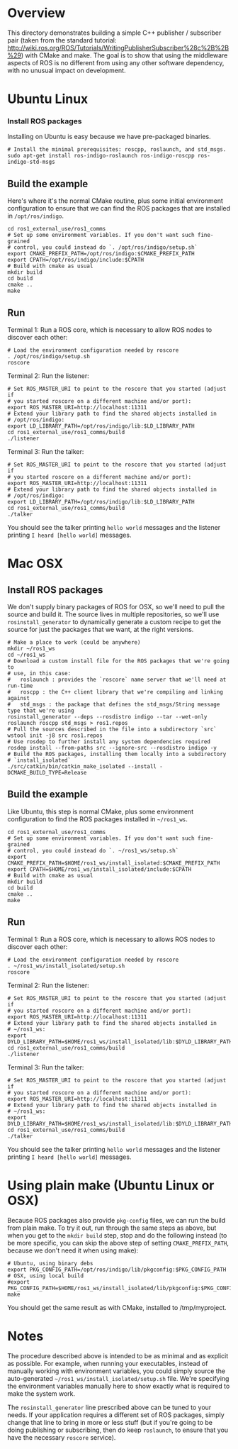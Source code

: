 # Overview

This directory demonstrates building a simple C++ publisher / subscriber
pair (taken from the standard tutorial:
http://wiki.ros.org/ROS/Tutorials/WritingPublisherSubscriber%28c%2B%2B%29)
with CMake and make. The goal is to show that using the middleware aspects
of ROS is no different from using any other software dependency, with no
unusual impact on development.

# Ubuntu Linux

### Install ROS packages
Installing on Ubuntu is easy because we have pre-packaged binaries.
~~~
# Install the minimal prerequisites: roscpp, roslaunch, and std_msgs.
sudo apt-get install ros-indigo-roslaunch ros-indigo-roscpp ros-indigo-std-msgs
~~~

## Build the example
Here's where it's the normal CMake routine, plus some initial
environment configuration to ensure that we can find the ROS packages that
are installed in `/opt/ros/indigo`.
~~~
cd ros1_external_use/ros1_comms
# Set up some environment variables. If you don't want such fine-grained
# control, you could instead do `. /opt/ros/indigo/setup.sh`
export CMAKE_PREFIX_PATH=/opt/ros/indigo:$CMAKE_PREFIX_PATH
export CPATH=/opt/ros/indigo/include:$CPATH
# Build with cmake as usual
mkdir build
cd build
cmake ..
make
~~~

## Run
Terminal 1:
Run a ROS core, which is necessary to allow ROS nodes to discover each
other:
~~~
# Load the environment configuration needed by roscore
. /opt/ros/indigo/setup.sh
roscore
~~~

Terminal 2:
Run the listener:
~~~
# Set ROS_MASTER_URI to point to the roscore that you started (adjust if
# you started roscore on a different machine and/or port):
export ROS_MASTER_URI=http://localhost:11311
# Extend your library path to find the shared objects installed in
# /opt/ros/indigo:
export LD_LIBRARY_PATH=/opt/ros/indigo/lib:$LD_LIBRARY_PATH
cd ros1_external_use/ros1_comms/build
./listener
~~~

Terminal 3:
Run the talker:
~~~
# Set ROS_MASTER_URI to point to the roscore that you started (adjust if
# you started roscore on a different machine and/or port):
export ROS_MASTER_URI=http://localhost:11311
# Extend your library path to find the shared objects installed in
# /opt/ros/indigo:
export LD_LIBRARY_PATH=/opt/ros/indigo/lib:$LD_LIBRARY_PATH
cd ros1_external_use/ros1_comms/build
./talker
~~~

You should see the talker printing `hello world` messages and the listener
printing `I heard [hello world]` messages.


# Mac OSX

## Install ROS packages
We don't supply binary packages of ROS for OSX, so we'll need to pull the
source and build it. The source lives in multiple repositories, so we'll
use `rosinstall_generator` to dynamically generate a custom recipe to get
the source for just the packages that we want, at the right versions.
~~~
# Make a place to work (could be anywhere)
mkdir ~/ros1_ws
cd ~/ros1_ws
# Download a custom install file for the ROS packages that we're going to
# use, in this case:
#   roslaunch : provides the `roscore` name server that we'll need at run-time
#   roscpp : the C++ client library that we're compiling and linking against
#   std_msgs : the package that defines the std_msgs/String message type that we're using
rosinstall_generator --deps --rosdistro indigo --tar --wet-only roslaunch roscpp std_msgs > ros1.repos
# Pull the sources described in the file into a subdirectory `src`
wstool init -j8 src ros1.repos
# Use rosdep to further install any system dependencies required 
rosdep install --from-paths src --ignore-src --rosdistro indigo -y
# Build the ROS packages, installing them locally into a subdirectory
# `install_isolated`
./src/catkin/bin/catkin_make_isolated --install -DCMAKE_BUILD_TYPE=Release
~~~

## Build the example
Like Ubuntu, this step is normal CMake, plus some environment configuration
to find the ROS packages installed in `~/ros1_ws`.
~~~
cd ros1_external_use/ros1_comms
# Set up some environment variables. If you don't want such fine-grained
# control, you could instead do `. ~/ros1_ws/setup.sh`
export CMAKE_PREFIX_PATH=$HOME/ros1_ws/install_isolated:$CMAKE_PREFIX_PATH
export CPATH=$HOME/ros1_ws/install_isolated/include:$CPATH
# Build with cmake as usual
mkdir build
cd build
cmake ..
make
~~~

## Run
Terminal 1:
Run a ROS core, which is necessary to allows ROS nodes to discover each
other:
~~~
# Load the environment configuration needed by roscore
. ~/ros1_ws/install_isolated/setup.sh
roscore
~~~

Terminal 2:
Run the listener:
~~~
# Set ROS_MASTER_URI to point to the roscore that you started (adjust if
# you started roscore on a different machine and/or port):
export ROS_MASTER_URI=http://localhost:11311
# Extend your library path to find the shared objects installed in
# ~/ros1_ws:
export DYLD_LIBRARY_PATH=$HOME/ros1_ws/install_isolated/lib:$DYLD_LIBRARY_PATH
cd ros1_external_use/ros1_comms/build
./listener
~~~

Terminal 3:
Run the talker:
~~~
# Set ROS_MASTER_URI to point to the roscore that you started (adjust if
# you started roscore on a different machine and/or port):
export ROS_MASTER_URI=http://localhost:11311
# Extend your library path to find the shared objects installed in
# ~/ros1_ws:
export DYLD_LIBRARY_PATH=$HOME/ros1_ws/install_isolated/lib:$DYLD_LIBRARY_PATH
cd ros1_external_use/ros1_comms/build
./talker
~~~

You should see the talker printing `hello world` messages and the listener
printing `I heard [hello world]` messages.

# Using plain make (Ubuntu Linux or OSX)
Because ROS packages also provide `pkg-config` files, we can run the build
from plain make. To try it out, run through the same steps as above, but
when you get to the `mkdir build` step, stop and do the following instead
(to be more specific, you can skip the above step of setting
`CMAKE_PREFIX_PATH`, because we don't need it when using make):

~~~
# Ubuntu, using binary debs
export PKG_CONFIG_PATH=/opt/ros/indigo/lib/pkgconfig:$PKG_CONFIG_PATH
# OSX, using local build
#export PKG_CONFIG_PATH=$HOME/ros1_ws/install_isolated/lib/pkgconfig:$PKG_CONFIG_PATH
make
~~~

You should get the same result as with CMake, installed to /tmp/myproject.

# Notes

The procedure described above is intended to be as minimal and as explicit
as possible. For example, when running your executables, instead of
manually working with environment variables, you could simply source the
auto-generated `~/ros1_ws/install_isolated/setup.sh` file. We're specifying
the environment variables manually here to show exactly what is required to
make the system work.

The `rosinstall_generator` line prescribed above can be tuned to your
needs. If your application requires a different set of ROS packages, simply
change that line to bring in more or less stuff (but if you're going to be
doing publishing or subscribing, then do keep `roslaunch`, to ensure that
you have the necessary `roscore` service).

